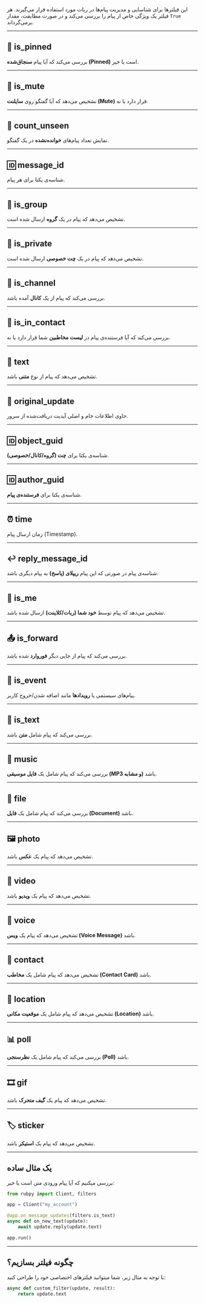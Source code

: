 این فیلترها برای شناسایی و مدیریت پیام‌ها در ربات مورد استفاده قرار می‌گیرند. هر فیلتر یک ویژگی خاص از پیام را بررسی می‌کند و در صورت مطابقت، مقدار `True` برمی‌گرداند.

---

## 📌 is_pinned
بررسی می‌کند که آیا پیام **سنجاق‌شده (Pinned)** است یا خیر.

---

## 🔕 is_mute
تشخیص می‌دهد که آیا گفتگو روی **سایلنت (Mute)** قرار دارد یا نه.

---

## 🔢 count_unseen
نمایش تعداد پیام‌های **خوانده‌نشده** در یک گفتگو.

---

## 🆔 message_id
شناسه‌ی یکتا برای هر پیام.

---

## 👥 is_group
تشخیص می‌دهد که پیام در یک **گروه** ارسال شده است.

---

## 👤 is_private
تشخیص می‌دهد که پیام در یک **چت خصوصی** ارسال شده است.

---

## 📣 is_channel
بررسی می‌کند که پیام از یک **کانال** آمده باشد.

---

## 📇 is_in_contact
بررسی می‌کند که آیا فرستنده‌ی پیام در **لیست مخاطبین** شما قرار دارد یا نه.

---

## 📝 text
تشخیص می‌دهد که پیام از نوع **متنی** باشد.

---

## 📨 original_update
حاوی اطلاعات خام و اصلی آپدیت دریافت‌شده از سرور.

---

## 🆔 object_guid
شناسه‌ی یکتا برای **چت (گروه/کانال/خصوصی)**.

---

## 🆔 author_guid
شناسه‌ی یکتا برای **فرستنده‌ی پیام**.

---

## ⏰ time
زمان ارسال پیام (Timestamp).

---

## ↩️ reply_message_id
شناسه‌ی پیام در صورتی که این پیام **ریپلای (پاسخ)** به پیام دیگری باشد.

---

## 🙋 is_me
تشخیص می‌دهد که پیام توسط **خود شما (ربات/کلاینت)** ارسال شده باشد.

---

## 📤 is_forward
بررسی می‌کند که پیام از جایی دیگر **فوروارد** شده باشد.

---

## 🎉 is_event
پیام‌های سیستمی یا **رویدادها** مانند اضافه شدن/خروج کاربر.

---

## 📝 is_text
بررسی می‌کند که پیام شامل **متن** باشد.

---

## 🎵 music
بررسی می‌کند که پیام شامل یک **فایل موسیقی (MP3 و مشابه)** باشد.

---

## 📂 file
بررسی می‌کند که پیام شامل یک **فایل (Document)** باشد.

---

## 🖼️ photo
تشخیص می‌دهد که پیام یک **عکس** باشد.

---

## 🎥 video
تشخیص می‌دهد که پیام یک **ویدیو** باشد.

---

## 🎤 voice
تشخیص می‌دهد که پیام یک **ویس (Voice Message)** باشد.

---

## 👤 contact
تشخیص می‌دهد که پیام شامل یک **مخاطب (Contact Card)** باشد.

---

## 📍 location
تشخیص می‌دهد که پیام شامل یک **موقعیت مکانی (Location)** باشد.

---

## 📊 poll
بررسی می‌کند که پیام شامل یک **نظرسنجی (Poll)** باشد.

---

## 🎞️ gif
تشخیص می‌دهد که پیام یک **گیف متحرک** باشد.

---

## 🏷️ sticker
تشخیص می‌دهد که پیام یک **استیکر** باشد.

---

## یک مثال ساده
بررسی میکنیم که آیا پیام ورودی متن است یا خیر:

```python
from rubpy import Client, filters

app = Client("my_account")

@app.on_message_updates(filters.is_text)
async def on_new_text(update):
    await update.reply(update.text)

app.run()
```

---

## چگونه فیلتر بسازیم؟
با توجه به مثال زیر، شما میتوانید فیلترهای اختصاصی خود را طراحی کنید:

```python
async def custom_filter(update, result):
    return update.text
```